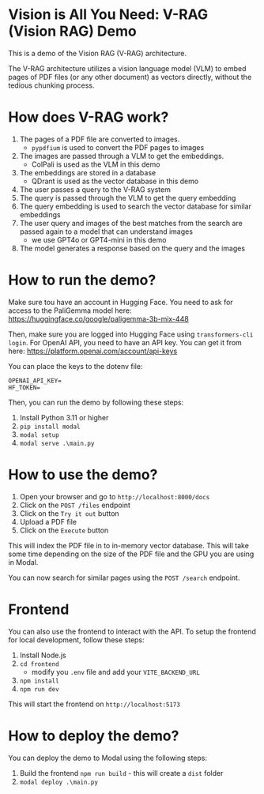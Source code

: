 # Vision is All You Need: V-RAG (Vision RAG) Demo

This is a demo of the Vision RAG (V-RAG) architecture.

The V-RAG architecture utilizes a vision language model (VLM) to embed pages of PDF files (or any other document) as vectors directly, without the tedious chunking process.

# How does V-RAG work?

1. The pages of a PDF file are converted to images.
   - `pypdfium` is used to convert the PDF pages to images
2. The images are passed through a VLM to get the embeddings.
   - ColPali is used as the VLM in this demo
3. The embeddings are stored in a database
   - QDrant is used as the vector database in this demo
4. The user passes a query to the V-RAG system
5. The query is passed through the VLM to get the query embedding
6. The query embedding is used to search the vector database for similar embeddings
7. The user query and images of the best matches from the search are passed again to a model that can understand images
   - we use GPT4o or GPT4-mini in this demo
8. The model generates a response based on the query and the images

# How to run the demo?

Make sure tou have an account in Hugging Face. You need to ask for access to the PaliGemma model here: https://huggingface.co/google/paligemma-3b-mix-448

Then, make sure you are logged into Hugging Face using `transformers-cli login`.
For OpenAI API, you need to have an API key. You can get it from here: https://platform.openai.com/account/api-keys

You can place the keys to the dotenv file:

```
OPENAI_API_KEY=
HF_TOKEN=
```

Then, you can run the demo by following these steps:

1. Install Python 3.11 or higher
2. `pip install modal`
3. `modal setup`
3. `modal serve .\main.py`

# How to use the demo?

1. Open your browser and go to `http://localhost:8000/docs`
2. Click on the `POST /files` endpoint
3. Click on the `Try it out` button
4. Upload a PDF file
5. Click on the `Execute` button

This will index the PDF file in to in-memory vector database. This will take some time depending on the size of the PDF file and the GPU you are using in Modal.

You can now search for similar pages using the `POST /search` endpoint.

# Frontend

You can also use the frontend to interact with the API. To setup the frontend for local development, follow these steps:

1. Install Node.js
2. `cd frontend`
   - modify you `.env` file and add your `VITE_BACKEND_URL`
3. `npm install`
4. `npm run dev`

This will start the frontend on `http://localhost:5173`

# How to deploy the demo?

You can deploy the demo to Modal using the following steps:

1. Build the frontend `npm run build` - this will create a `dist` folder
1. `modal deploy .\main.py`
